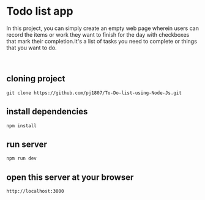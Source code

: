 # Todo list app
In this project, you can simply create an empty web page wherein users can record the items or work they want to finish for the day with checkboxes that mark their completion.It's a list of tasks you need to complete or things that you want to do.

<br>

## cloning project

```
git clone https://github.com/pj1807/To-Do-list-using-Node-Js.git
```

## install dependencies

```
npm install
```

## run server

```
npm run dev
```

## open this server at your browser

```
http://localhost:3000
```

